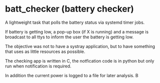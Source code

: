batt_checker (battery checker)
==============================

A lightweight task that polls the battery status via systemd timer jobs.

If battery is getting low, a pop-up box (if X is running) and a message is broadcast to all ttys to inform the user the battery is getting low.

The objective was not to have a systray application, but to have something that uses as little resources as possible.

The checking app is written in C, the notfication code is in python but only run when notification is required.

In addition the current power is logged to a file for later analysis.
B
